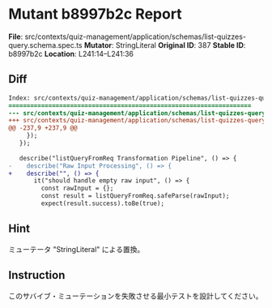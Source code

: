 # Mutant b8997b2c Report

**File**: src/contexts/quiz-management/application/schemas/list-quizzes-query.schema.spec.ts
**Mutator**: StringLiteral
**Original ID**: 387
**Stable ID**: b8997b2c
**Location**: L241:14–L241:36

## Diff

```diff
Index: src/contexts/quiz-management/application/schemas/list-quizzes-query.schema.spec.ts
===================================================================
--- src/contexts/quiz-management/application/schemas/list-quizzes-query.schema.spec.ts	original
+++ src/contexts/quiz-management/application/schemas/list-quizzes-query.schema.spec.ts	mutated #387
@@ -237,9 +237,9 @@
     });
   });
 
   describe("listQueryFromReq Transformation Pipeline", () => {
-    describe("Raw Input Processing", () => {
+    describe("", () => {
       it("should handle empty raw input", () => {
         const rawInput = {};
         const result = listQueryFromReq.safeParse(rawInput);
         expect(result.success).toBe(true);
```

## Hint

ミューテータ "StringLiteral" による置換。

## Instruction

このサバイブ・ミューテーションを失敗させる最小テストを設計してください。

